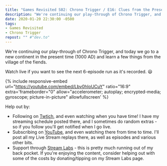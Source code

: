 ```yaml
---
title: "Games Revisited S02: Chrono Trigger / E16: Clues from the Present"
description: "We're continuing our play-through of Chrono Trigger, and today we go to a new continent in the present time (1000 AD) and learn a few things from the village of the fiends."
date: 2020-01-20 22:30:00 -0500
tags:
- Games Revisited
- Chrono Trigger
repost: "" #"dev.to"
---
```


We're continuing our play-through of Chrono Trigger, and today we go to a new continent in the present time (1000 AD) and learn a few things from the village of the fiends.

Watch live if you want to see the next 6-episode run as it's recorded. :smiley:
<!--more-->

{% include responsive-embed url="https://youtube.com/embed/Lbv0hIoUCuY" ratio="16:9" extra='frameborder="0" allow="accelerometer; autoplay; encrypted-media; gyroscope; picture-in-picture" allowfullscreen' %}

Help out by:
 * Following on [Twtich](https://twitch.tv/AnonJr_Live), and even watching when you have time! I have my streaming schedule posted there, and I sometimes do random extras - so if you follow you'll get notified when I go live.
 * Subscribing on [YouTube](http://www.youtube.com/channel/UCXafqhKHbkSUIrq0LAuu0tw), and even watching there from time to time. I'll post all my Live Stream replays there, as well as episodes and various other bits.
 * Support through [Stream Labs](https://streamlabs.com/anonjr_live) - this is pretty much running out of my back pocket. If you're enjoying the content, consider helping out with some of the costs by donating/tipping on my Stream Labs page.